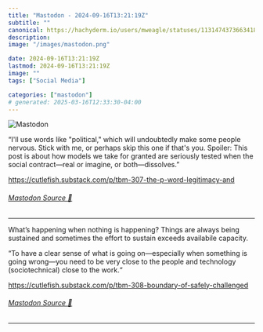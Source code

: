 ```yaml
---
title: "Mastodon - 2024-09-16T13:21:19Z"
subtitle: ""
canonical: https://hachyderm.io/users/mweagle/statuses/113147437366341832
description:
image: "/images/mastodon.png"

date: 2024-09-16T13:21:19Z
lastmod: 2024-09-16T13:21:19Z
image: ""
tags: ["Social Media"]

categories: ["mastodon"]
# generated: 2025-03-16T12:33:30-04:00
---
```

![Mastodon](/images/mastodon.png)

<p>“I&#39;ll use words like &quot;political,&quot; which will undoubtedly make some people nervous. Stick with me, or perhaps skip this one if that&#39;s you. Spoiler: This post is about how models we take for granted are seriously tested when the social contract—real or imagine, or both—dissolves.”</p><p><a href="https://cutlefish.substack.com/p/tbm-307-the-p-word-legitimacy-and" target="_blank" rel="nofollow noopener noreferrer" translate="no"><span class="invisible">https://</span><span class="ellipsis">cutlefish.substack.com/p/tbm-3</span><span class="invisible">07-the-p-word-legitimacy-and</span></a></p>


###### [Mastodon Source 🐘](https://hachyderm.io/@mweagle/113147437366341832)

___

<p>What’s happening when nothing is happening? Things are always being sustained and sometimes the effort to sustain exceeds availabile capacity. </p><p>“To have a clear sense of what is going on—especially when something is going wrong—you need to be very close to the people and technology (sociotechnical) close to the work.“ </p><p><a href="https://cutlefish.substack.com/p/tbm-308-boundary-of-safely-challenged" target="_blank" rel="nofollow noopener noreferrer" translate="no"><span class="invisible">https://</span><span class="ellipsis">cutlefish.substack.com/p/tbm-3</span><span class="invisible">08-boundary-of-safely-challenged</span></a></p>


###### [Mastodon Source 🐘](https://hachyderm.io/@mweagle/113147490021639738)

___
